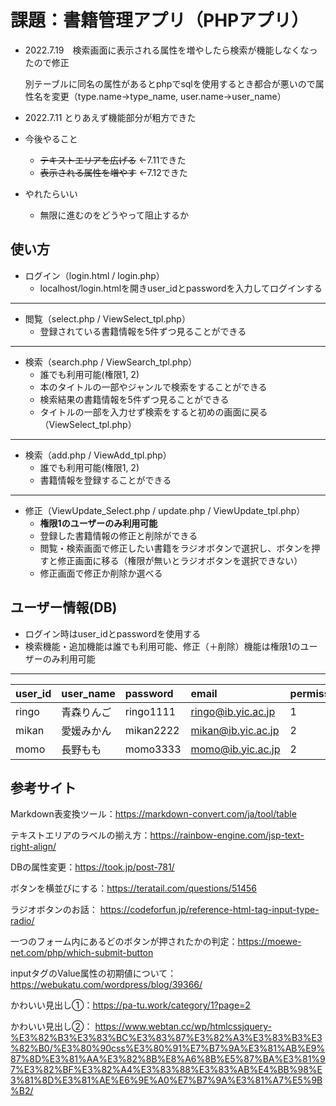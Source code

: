 # 課題：書籍管理アプリ（PHPアプリ）
- 2022.7.19　検索画面に表示される属性を増やしたら検索が機能しなくなったので修正


  別テーブルに同名の属性があるとphpでsqlを使用するとき都合が悪いので属性名を変更（type.name→type_name, user.name→user_name）
- 2022.7.11 とりあえず機能部分が粗方できた


- 今後やること
  - ~~テキストエリアを広げる~~ ←7.11できた
  - ~~表示される属性を増やす~~ ←7.12できた
- やれたらいい
    - 無限に進むのをどうやって阻止するか

## 使い方
- ログイン（login.html / login.php）
  - localhost/login.htmlを開きuser_idとpasswordを入力してログインする
------------------
- 閲覧（select.php / ViewSelect_tpl.php）
  - 登録されている書籍情報を5件ずつ見ることができる
------------------
- 検索（search.php / ViewSearch_tpl.php）
  - 誰でも利用可能(権限1, 2)
  - 本のタイトルの一部やジャンルで検索をすることができる
  - 検索結果の書籍情報を5件ずつ見ることができる
  - タイトルの一部を入力せず検索をすると初めの画面に戻る（ViewSelect_tpl.php）
------------------
- 検索（add.php / ViewAdd_tpl.php）
  - 誰でも利用可能(権限1, 2)
  - 書籍情報を登録することができる
------------------
- 修正（ViewUpdate_Select.php / update.php / ViewUpdate_tpl.php）
  - **権限1のユーザーのみ利用可能**
  - 登録した書籍情報の修正と削除ができる
  - 閲覧・検索画面で修正したい書籍をラジオボタンで選択し、ボタンを押すと修正画面に移る（権限が無いとラジオボタンを選択できない）
  - 修正画面で修正か削除か選べる

## ユーザー情報(DB)
- ログイン時はuser_idとpasswordを使用する
- 検索機能・追加機能は誰でも利用可能、修正（＋削除）機能は権限1のユーザーのみ利用可能
------------------
|user_id|user_name|password|email|permission|
|:----|:----|:----|:----|:----|
|ringo|青森りんご|ringo1111|ringo@ib.yic.ac.jp|1|
|mikan|愛媛みかん|mikan2222|mikan@ib.yic.ac.jp|2|
|momo|長野もも|momo3333|momo@ib.yic.ac.jp|2|

## 参考サイト
Markdown表変換ツール：https://markdown-convert.com/ja/tool/table

テキストエリアのラベルの揃え方：https://rainbow-engine.com/jsp-text-right-align/

DBの属性変更：https://took.jp/post-781/

ボタンを横並びにする：https://teratail.com/questions/51456

ラジオボタンのお話： https://codeforfun.jp/reference-html-tag-input-type-radio/

一つのフォーム内にあるどのボタンが押されたかの判定：https://moewe-net.com/php/which-submit-button

inputタグのValue属性の初期値について：https://webukatu.com/wordpress/blog/39366/

かわいい見出し①：https://pa-tu.work/category/1?page=2

かわいい見出し②： https://www.webtan.cc/wp/htmlcssjquery-%E3%82%B3%E3%83%BC%E3%83%87%E3%82%A3%E3%83%B3%E3%82%B0/%E3%80%90css%E3%80%91%E7%B7%9A%E3%81%AB%E9%87%8D%E3%81%AA%E3%82%8B%E8%A6%8B%E5%87%BA%E3%81%97%E3%82%BF%E3%82%A4%E3%83%88%E3%83%AB%E4%BB%98%E3%81%8D%E3%81%AE%E6%9E%A0%E7%B7%9A%E3%81%A7%E5%9B%B2/